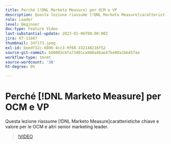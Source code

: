 ```yaml
---
title: Perché [!DNL Marketo Measure] per OCM e VP
description: Questa lezione riassume [!DNL Marketo Measure]caratteristiche chiave e valore per le OCM e altri senior marketing leader.
role: Leader
level: Beginner
doc-type: Feature Video
last-substantial-update: 2023-01-06T00:00:00Z
jira: KT-11667
thumbnail: 347173.jpeg
exl-id: beedf32c-6806-4cc3-9f68-332148216f52
source-git-commit: b60003c6fa73401ca980a46ae47be00a1bb457ae
workflow-type: tm+mt
source-wordcount: '38'
ht-degree: 0%

---
```


# Perché [!DNL Marketo Measure] per OCM e VP

Questa lezione riassume [!DNL Marketo Measure]caratteristiche chiave e valore per le OCM e altri senior marketing leader.

>[!VIDEO](https://video.tv.adobe.com/v/347173/?quality=12&learn=on)
